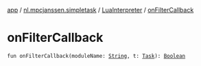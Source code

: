 [app](../../index.md) / [nl.mpcjanssen.simpletask](../index.md) / [LuaInterpreter](index.md) / [onFilterCallback](.)

# onFilterCallback

`fun onFilterCallback(moduleName: `[`String`](https://kotlinlang.org/api/latest/jvm/stdlib/kotlin/-string/index.html)`, t: `[`Task`](../../nl.mpcjanssen.simpletask.task/-task/index.md)`): `[`Boolean`](https://kotlinlang.org/api/latest/jvm/stdlib/kotlin/-boolean/index.html)